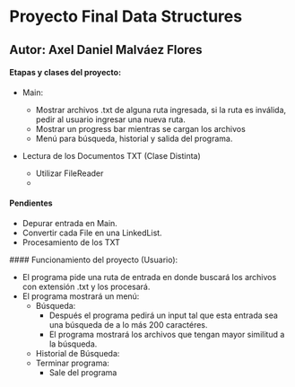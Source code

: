 # Proyecto Final Data Structures
## Autor: Axel Daniel Malváez Flores

#### Etapas y clases del proyecto:
* Main:
	* Mostrar archivos .txt de alguna ruta ingresada, si la ruta es inválida, pedir al usuario ingresar una nueva ruta.
	* Mostrar un progress bar mientras se cargan los archivos
	* Menú para búsqueda, historial y salida del programa.

* Lectura de los Documentos TXT (Clase Distinta)
	* Utilizar FileReader
	* 
	
	
	
#### Pendientes
* Depurar entrada en Main.
* Convertir cada File en una LinkedList.
* Procesamiento de los TXT







#### Funcionamiento del proyecto (Usuario):
* El programa pide una ruta de entrada en donde buscará los archivos con extensión .txt y los procesará.
* El programa mostrará un menú:
	* Búsqueda:
		* Después el programa pedirá un input tal que esta entrada sea una búsqueda de a lo más 200 caractéres.
		* El programa mostrará los archivos que tengan mayor similitud a la búsqueda.
	* Historial de Búsqueda:
	* Terminar programa:
		* Sale del programa











